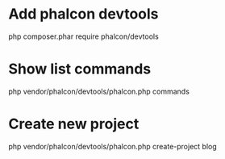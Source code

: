 
# Add phalcon devtools
php composer.phar require phalcon/devtools

# Show list commands
php vendor/phalcon/devtools/phalcon.php commands

# Create new project
php vendor/phalcon/devtools/phalcon.php create-project blog

